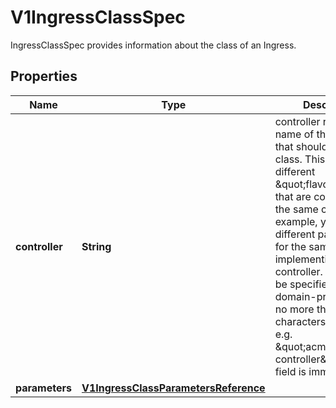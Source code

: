 

# V1IngressClassSpec

IngressClassSpec provides information about the class of an Ingress.
## Properties

Name | Type | Description | Notes
------------ | ------------- | ------------- | -------------
**controller** | **String** | controller refers to the name of the controller that should handle this class. This allows for different \&quot;flavors\&quot; that are controlled by the same controller. For example, you may have different parameters for the same implementing controller. This should be specified as a domain-prefixed path no more than 250 characters in length, e.g. \&quot;acme.io/ingress-controller\&quot;. This field is immutable. |  [optional]
**parameters** | [**V1IngressClassParametersReference**](V1IngressClassParametersReference.md) |  |  [optional]



